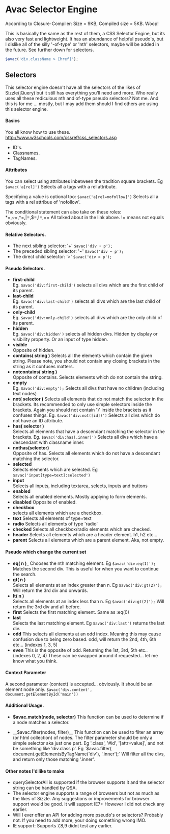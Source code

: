 Avac Selector Engine 
===============================
According to Closure-Compiler: Size = 9KB, Compiled size = 5KB. Woop!

This is basically the same as the rest of them, a CSS Selector Engine, but its also very fast and lightweight. It has an abundance of helpful pseudo's, but I dislike all of the silly '-of-type' or 'nth' selectors, maybe will be added in the future. See further down for selectors.

```javascript
$avac('div.className > [href]');
```

Selectors
-------------
This selector engine doesn't have all the selectors of the likes of Sizzle(jQuery) but it still has everything you'll need and more. Who really uses all these rediculous nth and of-type pseudo selectors? Not me. And this is for me ... mostly, but I may add them should I find others are using this selector engine.

#### Basics
You all know how to use these. http://www.w3schools.com/cssref/css_selectors.asp       
* ID's.    
* Classnames.    
* TagNames.  

#### Attributes
You can select using attributes inbetween the tradition square brackets. 
Eg `$avac('a[rel]')` Selects all a tags with a rel attribute.    

Specifying a value is optional too:
`$avac('a[rel=nofollow]')` Selects all a tags with a rel attribue of 'nofollow'.   

The conditional statement can also take on these roles: *=,~=,^=,|=,$=,!=,== 
All talked about in the link above. != means not equals obviously.    

#### Relative Selectors.
* The next sibling selector: '+'  `$avac('div + p');`   
* The preceded sibling selector: '~' `$avac('div ~ p');`    
* The direct child selector: '>'   `$avac('div > p');`    

#### Pseudo Selectors.
* __first-child__    
Eg. `$avac('div:first-child')` selects all divs which are the first child of its parent.
* __last-child__   
Eg. `$avac('div:last-child')` selects all divs which are the last child of its parent.
* __only-child__    
Eg. `$avac('div:only-child')` selects all divs which are the only child of its parent.
* __hidden__     
Eg. `$avac('div:hidden')` selects all hidden divs. Hidden by display or visibility property. Or an input of type hidden.
* __visible__    
Opposite of hidden.
* __contains( string )__
Selects all the elements which contain the given string. Please note, you should not contain any closing brackets in the string as it confuses matters. 
* __notcontains( string )__    
Opposite of contains. Selects elements which do not contain the string.
* __empty__     
Eg. `$avac('div:empty');` Selects all divs that have no children (including text nodes)
* __not( selector )__
Selects all elements that do not match the selector in the brackets. Its recommended to only use simple selectors inside the brackets. Again you should not contain ')' inside the brackets as it confuses things. 
Eg. `$avac('div:not([id])')` Selects all divs which do not have an ID attribute.
* __has( selector )__    
Selects all elements that have a descendant matching the selector in the brackets.
Eg. `$avac('div:has(.inner)')` Selects all divs which have a descendant with classname inner.
* __nothas(selector)__    
Opposite of has. Selects all elements which do not have a descendant matching the selector. 
* __selected__    
Selects elements which are selected. Eg `$avac('input[type=text]:selected')`
* __input__    
Selects all inputs, including textarea, selects, inputs and buttons
* __enabled__   
Selects all enabled elements. Mostly applying to form elements.
* __disabled__
Opposite of enabled. 
* __checkbox__  
selects all elements which are a checkbox.
* __text__ 
Selects all elements of type=text
* __radio__
Selects all elements of type 'radio'
* __checked__
Selects all checkbox/radio elements which are checked.
* __header__
Selects all elements which are a header element. h1, h2 etc...
* __parent__
Selects all elements which are a parent element. Aka, not empty.

#### Pseudo which change the current set
* __eq( n )___
Chooses the nth matching element. Eg `$avac('div:eq(1)');` Matches the second div.
This is useful for when you want to continue the search.
* __gt( n )__    
Selects all elements at an index greater than n. 
Eg `$avac('div:gt(2)');` Will return the 3rd div and onwards.
* __lt( n )__    
Selects all elements at an index less than n. 
Eg `$avac('div:gt(2)');` Will return the 3rd div and all before.
* __first__ 
Selects the first matching element. Same as :eq(0)
* __last__    
Selects the last matching element. Eg `$avac('div:last')` returns the last div.
* __odd__ 
This selects all elements at an odd index. Meaning this may cause confusion due to being zero based. odd, will return the 2nd, 4th, 6th etc... (indexes 1, 3, 5)
* __even__
This is the opposite of odd. Returning the 1st, 3rd, 5th etc.. (indexes 0, 2, 4)
These can be swapped around if requested... let me know what you think.


#### Context Parameter   
A second parameter (context) is accepted... obviously. It should be an element node only.  `$avac('div.content', document.getElementById('main'))`


#### Additional Usage.
* __$avac.match(node, selector)__
This function can be used to determine if a node matches a selector. 

* __$avac.filter(nodes, filter)__
This function can be used to filter an array (or html collection) of nodes. The filter parameter should be only a simple selector aka just one part. Eg '.class', '#id', '[attr=value]', and not be something like 'div.class p'. 
Eg `$avac.filter( document.getElementsByTagName('div'), '.inner');` Will filter all the divs, and return only those matching '.inner'. 

#### Other notes I'd like to make
* querySelectorAll is supported if the browser supports it and the selector string can be handled by QSA.
* The selector engine supports a range of browsers but not as much as the likes of Sizzle. Any suggestions or improvements for browser support would be good. It will support IE7+ However I did not check any earlier. 
* Will I ever offer an API for adding more pseudo's or selectors? Probably not. If you need to add more, your doing something wrong IMO.
* IE support: Supports 7,8,9 didnt test any earlier. 